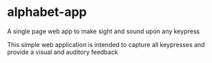# alphabet-app
A single page web app to make sight and sound upon any keypress

This simple web application is intended to capture all keypresses and provide a visual and auditory feedback
